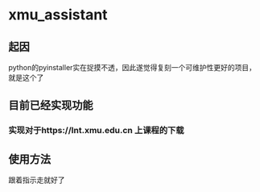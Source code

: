 # xmu_assistant

## 起因

python的pyinstaller实在捉摸不透，因此遂觉得复刻一个可维护性更好的项目，就是这个了

## 目前已经实现功能

### 实现对于https://lnt.xmu.edu.cn 上课程的下载

## 使用方法

跟着指示走就好了